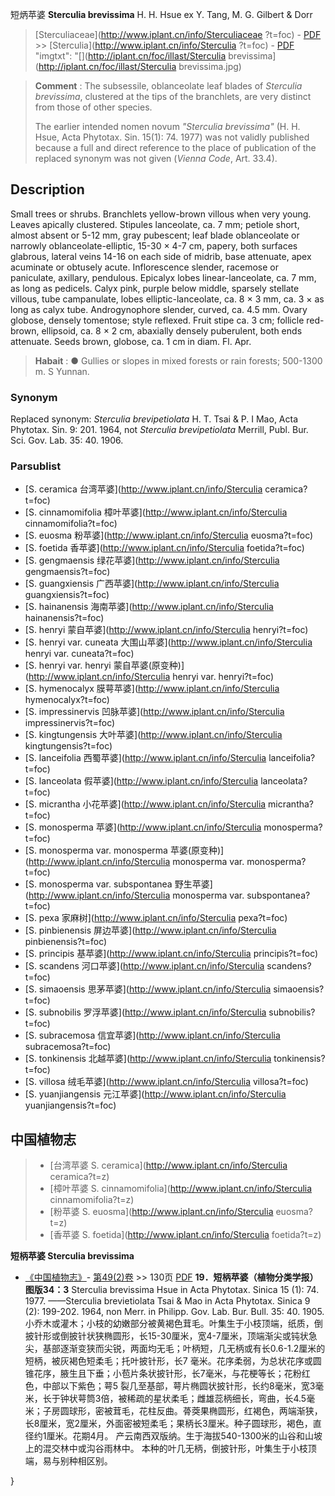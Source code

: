 短炳苹婆 **Sterculia brevissima** H. H. Hsue ex Y. Tang, M. G. Gilbert & Dorr

> [Sterculiaceae](http://www.iplant.cn/info/Sterculiaceae ?t=foc) - [PDF](http://iplant.cn/foc/pdf/Sterculiaceae.pdf) >> [Sterculia](http://www.iplant.cn/info/Sterculia ?t=foc) - [PDF](http://www.iplant.cn/foc/pdf/Sterculia.pdf)
  "imgtxt": "[](http://iplant.cn/foc/illast/Sterculia brevissima](http://iplant.cn/foc/illast/Sterculia brevissima.jpg)

> **Comment** : 
> The subsessile, oblanceolate leaf blades of *Sterculia brevissima*, clustered at the tips of the branchlets, are very distinct from those of other species.
>
> The earlier intended nomen novum *\"Sterculia brevissima\"* (H. H. Hsue, Acta Phytotax. Sin. 15(1): 74. 1977) was not validly published because a full and direct reference to the place of publication of the replaced synonym was not given (*Vienna Code*, Art. 33.4).

## Description

Small trees or shrubs. Branchlets yellow-brown villous when very young. Leaves apically clustered. Stipules lanceolate, ca. 7 mm; petiole short, almost absent or 5-12 mm, gray pubescent; leaf blade oblanceolate or narrowly oblanceolate-elliptic, 15-30 × 4-7 cm, papery, both surfaces glabrous, lateral veins 14-16 on each side of midrib, base attenuate, apex acuminate or obtusely acute. Inflorescence slender, racemose or paniculate, axillary, pendulous. Epicalyx lobes linear-lanceolate, ca. 7 mm, as long as pedicels. Calyx pink, purple below middle, sparsely stellate villous, tube campanulate, lobes elliptic-lanceolate, ca. 8 × 3 mm, ca. 3 × as long as calyx tube. Androgynophore slender, curved, ca. 4.5 mm. Ovary globose, densely tomentose; style reflexed. Fruit stipe ca. 3 cm; follicle red-brown, ellipsoid, ca. 8 × 2 cm, abaxially densely puberulent, both ends attenuate. Seeds brown, globose, ca. 1 cm in diam. Fl. Apr.

> **Habait** : 
>●  Gullies or slopes in mixed forests or rain forests; 500-1300 m. S Yunnan.

### Synonym
Replaced synonym: *Sterculia brevipetiolata* H. T. Tsai & P. I Mao, Acta Phytotax. Sin. 9: 201. 1964, not *Sterculia brevipetiolata* Merrill, Publ. Bur. Sci. Gov. Lab. 35: 40. 1906.

### Parsublist

* [S.  ceramica  台湾苹婆](http://www.iplant.cn/info/Sterculia ceramica?t=foc)
* [S.  cinnamomifolia  樟叶苹婆](http://www.iplant.cn/info/Sterculia cinnamomifolia?t=foc)
* [S.  euosma  粉苹婆](http://www.iplant.cn/info/Sterculia euosma?t=foc)
* [S.  foetida  香苹婆](http://www.iplant.cn/info/Sterculia foetida?t=foc)
* [S.  gengmaensis  绿花苹婆](http://www.iplant.cn/info/Sterculia gengmaensis?t=foc)
* [S.  guangxiensis  广西苹婆](http://www.iplant.cn/info/Sterculia guangxiensis?t=foc)
* [S.  hainanensis  海南苹婆](http://www.iplant.cn/info/Sterculia hainanensis?t=foc)
* [S.  henryi  蒙自苹婆](http://www.iplant.cn/info/Sterculia henryi?t=foc)
* [S.  henryi var. cuneata  大围山苹婆](http://www.iplant.cn/info/Sterculia henryi var. cuneata?t=foc)
* [S.  henryi var. henryi  蒙自苹婆(原变种)](http://www.iplant.cn/info/Sterculia henryi var. henryi?t=foc)
* [S.  hymenocalyx  膜萼苹婆](http://www.iplant.cn/info/Sterculia hymenocalyx?t=foc)
* [S.  impressinervis  凹脉苹婆](http://www.iplant.cn/info/Sterculia impressinervis?t=foc)
* [S.  kingtungensis  大叶苹婆](http://www.iplant.cn/info/Sterculia kingtungensis?t=foc)
* [S.  lanceifolia  西蜀苹婆](http://www.iplant.cn/info/Sterculia lanceifolia?t=foc)
* [S.  lanceolata  假苹婆](http://www.iplant.cn/info/Sterculia lanceolata?t=foc)
* [S.  micrantha  小花苹婆](http://www.iplant.cn/info/Sterculia micrantha?t=foc)
* [S.  monosperma  苹婆](http://www.iplant.cn/info/Sterculia monosperma?t=foc)
* [S.  monosperma var. monosperma  苹婆(原变种)](http://www.iplant.cn/info/Sterculia monosperma var. monosperma?t=foc)
* [S.  monosperma var. subspontanea  野生苹婆](http://www.iplant.cn/info/Sterculia monosperma var. subspontanea?t=foc)
* [S.  pexa  家麻树](http://www.iplant.cn/info/Sterculia pexa?t=foc)
* [S.  pinbienensis  屏边苹婆](http://www.iplant.cn/info/Sterculia pinbienensis?t=foc)
* [S.  principis  基苹婆](http://www.iplant.cn/info/Sterculia principis?t=foc)
* [S.  scandens  河口苹婆](http://www.iplant.cn/info/Sterculia scandens?t=foc)
* [S.  simaoensis  思茅苹婆](http://www.iplant.cn/info/Sterculia simaoensis?t=foc)
* [S.  subnobilis  罗浮苹婆](http://www.iplant.cn/info/Sterculia subnobilis?t=foc)
* [S.  subracemosa  信宜苹婆](http://www.iplant.cn/info/Sterculia subracemosa?t=foc)
* [S.  tonkinensis  北越苹婆](http://www.iplant.cn/info/Sterculia tonkinensis?t=foc)
* [S.  villosa  绒毛苹婆](http://www.iplant.cn/info/Sterculia villosa?t=foc)
* [S.  yuanjiangensis  元江苹婆](http://www.iplant.cn/info/Sterculia yuanjiangensis?t=foc)

## 中国植物志

> * [台湾苹婆  S.  ceramica](http://www.iplant.cn/info/Sterculia ceramica?t=z)
> * [樟叶苹婆  S.  cinnamomifolia](http://www.iplant.cn/info/Sterculia cinnamomifolia?t=z)
> * [粉苹婆  S.  euosma](http://www.iplant.cn/info/Sterculia euosma?t=z)
> * [香苹婆  S.  foetida](http://www.iplant.cn/info/Sterculia foetida?t=z)

**短柄苹婆 Sterculia brevissima**

* [《中国植物志》](http://www.iplant.cn/frps)- [第49(2)卷](http://www.iplant.cn/frps/vol/49(2)) >> 130页 [PDF](http://www.iplant.cn/frps/pdf/49(2)/130.PDF)
**19．短柄苹婆（植物分类学报）图版34：3**
Sterculia brevissima Hsue in Acta Phytotax. Sinica 15 (1): 74. 1977. ——Sterculia brevietiolata Tsai & Mao in Acta Phytotax. Sinica 9 (2): 199-202. 1964, non Merr. in Philipp. Gov. Lab. Bur. Bull. 35: 40. 1905.
小乔木或灌木；小枝的幼嫩部分被黄褐色茸毛。叶集生于小枝顶端，纸质，倒披针形或倒披针状狭椭圆形，长15-30厘米，宽4-7厘米，顶端渐尖或钝状急尖，基部逐渐变狭而尖锐，两面均无毛；叶柄短，几无柄或有长0.6-1.2厘米的短柄，被灰褐色短柔毛；托叶披针形，长7 毫米。花序柔弱，为总状花序或圆锥花序，腋生且下垂；小苞片条状披针形，长7毫米，与花梗等长；花粉红色，中部以下紫色；萼5 裂几至基部，萼片椭圆状披针形，长约8毫米，宽3毫米，长于钟状萼筒3倍，被稀疏的星状柔毛；雌雄蕊柄细长，弯曲，长4.5毫米；子房圆球形，密被茸毛，花柱反曲。蓇葖果椭圆形，红褐色，两端渐狭，长8厘米，宽2厘米，外面密被短柔毛；果柄长3厘米。种子圆球形，褐色，直径约1厘米。花期4月。
产云南西双版纳。生于海拔540-1300米的山谷和山坡上的混交林中或沟谷雨林中。
本种的叶几无柄，倒披针形，叶集生于小枝顶端，易与别种相区别。

}